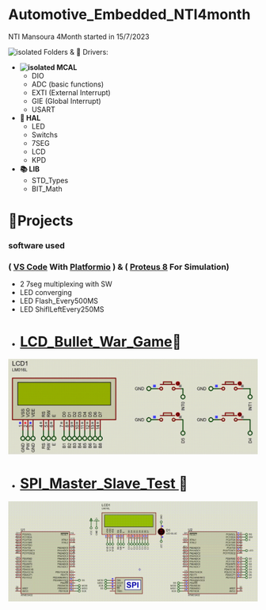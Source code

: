 # Automotive_Embedded_NTI4month
 NTI Mansoura 4Month started in 15/7/2023 

<img src="https://emoji.discadia.com/emojis/28157f12-798b-40c7-b0e8-c7e425c45bd1.GIF" alt="isolated" width="20" > Folders  & 🔌 Drivers: 

- **<img src="https://emoji.discadia.com/emojis/7896b70a-42c0-489d-9927-5ba0b0c619f3.PNG" alt="isolated" width="25" > MCAL**
  - DIO
  - ADC (basic functions)
  - EXTI (External Interrupt)
  - GIE (Global Interrupt)
  - USART
- **📀 HAL**
  - LED
  - Switchs
  - 7SEG
  - LCD 
  - KPD
- **📚 LIB**
  - STD_Types 
  - BIT_Math
# **📂Projects**
  ### software used 
  ### ( [VS Code](https://code.visualstudio.com) With [Platformio](https://platformio.org/install/ide?install=vscode) ) & ( [Proteus 8](https://www.labcenter.com) For Simulation) 
  - 2 7seg multiplexing with SW
  - LED converging 
  - LED Flash_Every500MS
  - LED ShiflLeftEvery250MS
- # [LCD_Bullet_War_Game](https://github.com/Osama-Abd-El-Mohsen/Automotive_Embedded_NTI4month/tree/main/Projects/LCD_Bullet_War_Game)🚀

![](https://github.com/Osama-Abd-El-Mohsen/Automotive_Embedded_NTI4month/blob/main/Projects/LCD_Bullet_War_Game/Gmae_GIF.gif?raw=true)
- # [SPI_Master_Slave_Test ](https://github.com/Osama-Abd-El-Mohsen/Automotive_Embedded_NTI4month/tree/main/Projects/SPI_test)💬

![](https://raw.githubusercontent.com/Osama-Abd-El-Mohsen/Automotive_Embedded_NTI4month/main/Projects/SPI_test/myFile8-14-2023_104322_PM.gif)



